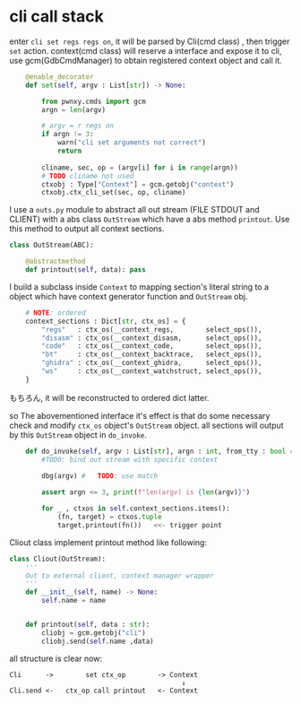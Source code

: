 # cli call stack

enter `cli set regs regs on`, it will be parsed by Cli(cmd class) , then trigger `set` action.
context(cmd class) will reserve a interface and expose it to cli, use gcm(GdbCmdManager) to obtain registered context object and call it.
```python
    @enable_decorater
    def set(self, argv : List[str]) -> None:

        from pwnxy.cmds import gcm
        argn = len(argv)

        # argv = r regs on
        if argn != 3:
            warn("cli set arguments not correct")
            return
        
        cliname, sec, op = (argv[i] for i in range(argn))
        # TODO cliname not used
        ctxobj : Type["Context"] = gcm.getobj("context")
        ctxobj.ctx_cli_set(sec, op, cliname)
```
I use a `outs.py` module to abstract all out stream (FILE STDOUT and CLIENT) with a abs class `OutStream` which have a abs method `printout`. Use this method to output all context sections.

```python
class OutStream(ABC):

    @abstractmethod
    def printout(self, data): pass
```
I build a subclass inside `Context` to mapping section's literal string to a object which have context generator function and `OutStream` obj.

```python
    # NOTE: ordered 
    context_sections : Dict[str, ctx_os] = {
        "regs"   : ctx_os(__context_regs,        select_ops()),
        "disasm" : ctx_os(__context_disasm,      select_ops()),
        "code"   : ctx_os(__context_code,        select_ops()),
        "bt"     : ctx_os(__context_backtrace,   select_ops()),
        "ghidra" : ctx_os(__context_ghidra,      select_ops()),
        "ws"     : ctx_os(__context_watchstruct, select_ops()),
    }
```
もちろん, it will be reconstructed to ordered dict latter.

so The abovementioned interface it's effect is that do some necessary check and modify `ctx_os` object's `OutStream` object. all sections will output by this `OutStream` object in `do_invoke`.

```python
    def do_invoke(self, argv : List[str], argn : int, from_tty : bool = False) -> None:
        #TODO: bind out stream with specific context
        
        dbg(argv) #   TODO: use match

        assert argn <= 3, print(f"len(argv) is {len(argv)}")

        for _ , ctxos in self.context_sections.items():
            (fn, target) = ctxos.tuple
            target.printout(fn())   <<- trigger point
```
Cliout class implement printout method like following:
```python
class Cliout(OutStream):
    '''
    Out to external client, context manager wrapper
    '''
    def __init__(self, name) -> None:
        self.name = name


    def printout(self, data : str):
        cliobj = gcm.getobj("cli")
        cliobj.send(self.name ,data)
```

all structure is clear now:
```
Cli      ->        set ctx_op        -> Context
                                           ↓
Cli.send <-   ctx_op call printout   <- Context
```
